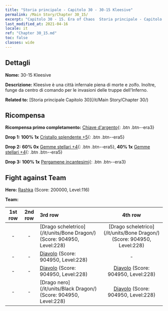 ```yaml
---
title: "Storia principale - Capitolo 30 - 30-15 Kleesive"
permalink: /Main Story/Chapter 30_15/
excerpt: "Capitolo 30 - 15. Era of Chaos  Storia principale - Capitolo 30_15. 30-15 Kleesive"
last_modified_at: 2021-04-16
locale: it
ref: "Chapter 30_15.md"
toc: false
classes: wide
---
```


## Dettagli

 **Nome:** 30-15 Kleesive

 **Descrizione:** Kleesive è una città infernale piena di morte e zolfo. Inoltre, funge da centro di comando per le invasioni delle truppe dell'Inferno.

 **Related to:** [Storia principale Capitolo 30](/it/Main Story/Chapter 30/)

## Ricompensa

 **Ricompensa primo completamento:** [Chiave d'argento](/it/Items/con_693/){: .btn .btn--era3}

 **Drop 1:** **100% 1x** [Cristallo splendente +5](/it/Items/mat_101/){: .btn .btn--era5}

 **Drop 2:** **60% 0x** [Gemme stellari +4](/it/Items/mat_93/){: .btn .btn--era5}, **40% 1x** [Gemme stellari +4](/it/Items/mat_93/){: .btn .btn--era5}

 **Drop 3:** **100% 1x** [Pergamene incantesimi](/it/Items/con_694/){: .btn .btn--era3}


## Fight against Team
 **Hero:** [Rashka](/it/heroes/Rashka/) (Score: 200000, Level:116)

 **Team:**


  | 1st row | 2nd row | 3rd row | 4th row |
  |:----:|:----:|:----|:----:|
  | - | - | [Drago scheletrico](/it/units/Bone Dragon/) (Score: 904950, Level:228)  | [Drago scheletrico](/it/units/Bone Dragon/) (Score: 904950, Level:228)  |
  | - | - | [Diavolo](/it/units/Devil/) (Score: 904950, Level:228)  | - |
  | - | - | [Diavolo](/it/units/Devil/) (Score: 904950, Level:228)  | [Diavolo](/it/units/Devil/) (Score: 904950, Level:228)  |
  | - | - | [Drago nero](/it/units/Black Dragon/) (Score: 904950, Level:228)  | [Diavolo](/it/units/Devil/) (Score: 904950, Level:228)  |



